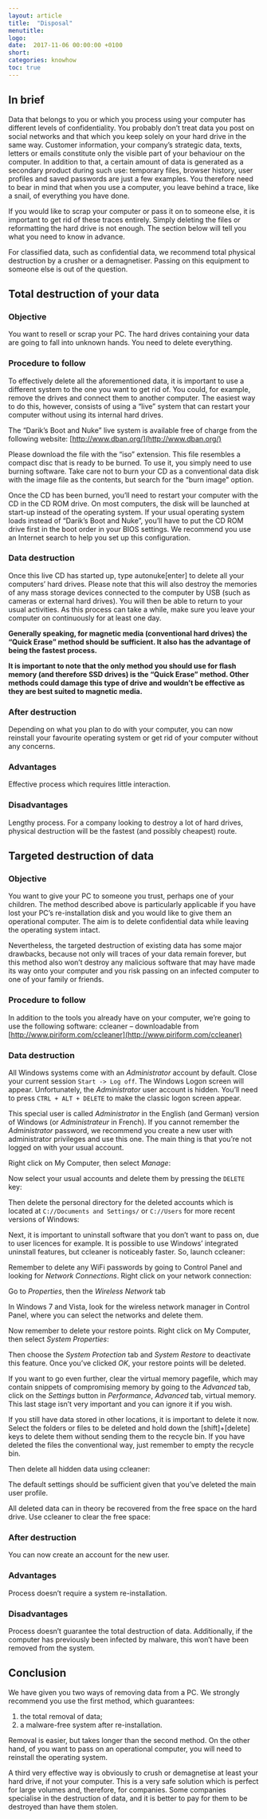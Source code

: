 ```yaml
---
layout: article
title:  "Disposal"
menutitle:
logo:
date:  2017-11-06 00:00:00 +0100
short:
categories: knowhow
toc: true
---
```

## In brief
Data that belongs to you or which you process using your computer has different levels of confidentiality. You probably don’t treat data you post on social networks and that which you keep solely on your hard drive in the same way. Customer information, your company’s strategic data, texts, letters or emails constitute only the visible part of your behaviour on the computer. In addition to that, a certain amount of data is generated as a secondary product during such use: temporary files, browser history, user profiles and saved passwords are just a few examples. You therefore need to bear in mind that when you use a computer, you leave behind a trace, like a snail, of everything you have done.

If you would like to scrap your computer or pass it on to someone else, it is important to get rid of these traces entirely. Simply deleting the files or reformatting the hard drive is not enough. The section below will tell you what you need to know in advance.

For classified data, such as confidential data, we recommend total physical destruction by a crusher or a demagnetiser. Passing on this equipment to someone else is out of the question.

## Total destruction of your data
### Objective
You want to resell or scrap your PC. The hard drives containing your data are going to fall into unknown hands. You need to delete everything.

### Procedure to follow
To effectively delete all the aforementioned data, it is important to use a different system to the one you want to get rid of. You could, for example, remove the drives and connect them to another computer. The easiest way to do this, however, consists of using a “live” system that can restart your computer without using its internal hard drives.

The “Darik’s Boot and Nuke” live system is available free of charge from the following website: [http://www.dban.org/](http://www.dban.org/)

Please download the file with the “iso” extension. This file resembles a compact disc that is ready to be burned. To use it, you simply need to use burning software. Take care not to burn your CD as a conventional data disk with the image file as the contents, but search for the “burn image” option.

Once the CD has been burned, you’ll need to restart your computer with the CD in the CD ROM drive. On most computers, the disk will be launched at start-up instead of the operating system. If your usual operating system loads instead of “Darik’s Boot and Nuke”, you’ll have to put the CD ROM drive first in the boot order in your BIOS settings. We recommend you use an Internet search to help you set up this configuration.

### Data destruction
Once this live CD has started up, type autonuke[enter] to delete all your computers’ hard drives. Please note that this will also destroy the memories of any mass storage devices connected to the computer by USB (such as cameras or external hard drives). You will then be able to return to your usual activities. As this process can take a while, make sure you leave your computer on continuously for at least one day.

**Generally speaking, for magnetic media (conventional hard drives) the “Quick Erase” method should be sufficient. It also has the advantage of being the fastest process.**

**It is important to note that the only method you should use for flash memory (and therefore SSD drives) is the “Quick Erase” method. Other methods could damage this type of drive and wouldn’t be effective as they are best suited to magnetic media.**

### After destruction
Depending on what you plan to do with your computer, you can now reinstall your favourite operating system or get rid of your computer without any concerns.

### Advantages
Effective process which requires little interaction.

### Disadvantages
Lengthy process. For a company looking to destroy a lot of hard drives, physical destruction will be the fastest (and possibly cheapest) route.

## Targeted destruction of data
### Objective
You want to give your PC to someone you trust, perhaps one of your children. The method described above is particularly applicable if you have lost your PC’s re-installation disk and you would like to give them an operational computer. The aim is to delete confidential data while leaving the operating system intact.

Nevertheless, the targeted destruction of existing data has some major drawbacks, because not only will traces of your data remain forever, but this method also won’t destroy any malicious software that may have made its way onto your computer and you risk passing on an infected computer to one of your family or friends.

### Procedure to follow
In addition to the tools you already have on your computer, we’re going to use the following software: ccleaner – downloadable from [http://www.piriform.com/ccleaner](http://www.piriform.com/ccleaner)

### Data destruction
All Windows systems come with an *Administrator* account by default. Close your current session ```Start -> Log off```. The Windows Logon screen will appear. Unfortunately, the *Administrator* user account is hidden. You’ll need to press ```CTRL + ALT + DELETE``` to make the classic logon screen appear.

This special user is called *Administrator* in the English (and German) version of Windows (or *Administrateur* in French). If you cannot remember the *Administrator* password, we recommend you create a new user with administrator privileges and use this one. The main thing is that you’re not logged on with your usual account.

Right click on My Computer, then select *Manage*:

Now select your usual accounts and delete them by pressing the ```DELETE``` key:

Then delete the personal directory for the deleted accounts which is located at ```C://Documents and Settings/``` or ```C://Users``` for more recent versions of Windows:

Next, it is important to uninstall software that you don’t want to pass on, due to user licences for example. It is possible to use Windows’ integrated uninstall features, but ccleaner is noticeably faster. So, launch ccleaner:

Remember to delete any WiFi passwords by going to Control Panel and looking for *Network Connections*. Right click on your network connection:

Go to *Properties*, then the *Wireless Network* tab

In Windows 7 and Vista, look for the wireless network manager in Control Panel, where you can select the networks and delete them.

Now remember to delete your restore points. Right click on My Computer, then select *System Properties*:

Then choose the *System Protection* tab and *System Restore* to deactivate this feature. Once you’ve clicked *OK*, your restore points will be deleted.

If you want to go even further, clear the virtual memory pagefile, which may contain snippets of compromising memory by going to the *Advanced* tab, click on the *Settings* button in *Performance*, *Advanced* tab, virtual memory. This last stage isn’t very important and you can ignore it if you wish.

If you still have data stored in other locations, it is important to delete it now. Select the folders or files to be deleted and hold down the [shift]+[delete] keys to delete them without sending them to the recycle bin. If you have deleted the files the conventional way, just remember to empty the recycle bin.

Then delete all hidden data using ccleaner:

The default settings should be sufficient given that you’ve deleted the main user profile.

All deleted data can in theory be recovered from the free space on the hard drive. Use ccleaner to clear the free space:

### After destruction
You can now create an account for the new user.

### Advantages
Process doesn’t require a system re-installation.

### Disadvantages
Process doesn’t guarantee the total destruction of data. Additionally, if the computer has previously been infected by malware, this won’t have been removed from the system.

## Conclusion
We have given you two ways of removing data from a PC. We strongly recommend you use the first method, which guarantees:

1. the total removal of data;
2. a malware-free system after re-installation.

Removal is easier, but takes longer than the second method. On the other hand, of you want to pass on an operational computer, you will need to reinstall the operating system.

A third very effective way is obviously to crush or demagnetise at least your hard drive, if not your computer. This is a very safe solution which is perfect for large volumes and, therefore, for companies. Some companies specialise in the destruction of data, and it is better to pay for them to be destroyed than have them stolen.
